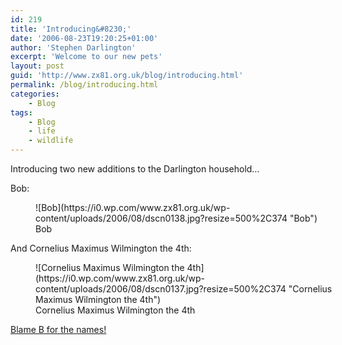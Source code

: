 ```yaml
---
id: 219
title: 'Introducing&#8230;'
date: '2006-08-23T19:20:25+01:00'
author: 'Stephen Darlington'
excerpt: 'Welcome to our new pets'
layout: post
guid: 'http://www.zx81.org.uk/blog/introducing.html'
permalink: /blog/introducing.html
categories:
    - Blog
tags:
    - Blog
    - life
    - wildlife
---
```


Introducing two new additions to the Darlington household…

Bob:

<figure aria-describedby="caption-attachment-1154" class="wp-caption aligncenter" id="attachment_1154" style="width: 500px">![Bob](https://i0.wp.com/www.zx81.org.uk/wp-content/uploads/2006/08/dscn0138.jpg?resize=500%2C374 "Bob")<figcaption class="wp-caption-text" id="caption-attachment-1154">Bob</figcaption></figure>

And Cornelius Maximus Wilmington the 4th:

<figure aria-describedby="caption-attachment-1153" class="wp-caption aligncenter" id="attachment_1153" style="width: 500px">![Cornelius Maximus Wilmington the 4th](https://i0.wp.com/www.zx81.org.uk/wp-content/uploads/2006/08/dscn0137.jpg?resize=500%2C374 "Cornelius Maximus Wilmington the 4th")<figcaption class="wp-caption-text" id="caption-attachment-1153">Cornelius Maximus Wilmington the 4th</figcaption></figure>

[Blame B for the names!](http://bcuk.blogspot.com/2006/08/home-improvement.html "Another glodfishy opinion")